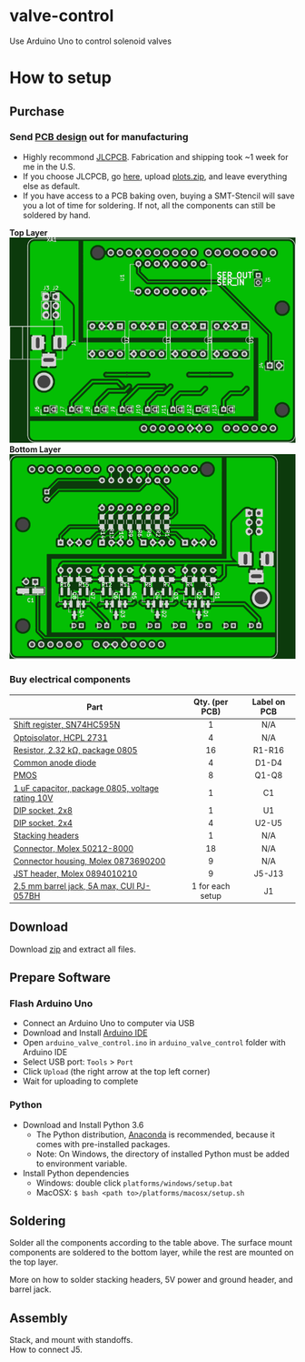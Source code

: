 # valve-control
Use Arduino Uno to control solenoid valves

# How to setup

## Purchase

### Send [PCB design](pcb_layout/plots.zip) out for manufacturing

* Highly recommond [JLCPCB](https://jlcpcb.com/). Fabrication and shipping took ~1 week for me in the U.S.
* If you choose JLCPCB, go [here](https://jlcpcb.com/quote), upload [plots.zip](pcb_layout/plots.zip), and leave everything else as default.
* If you have access to a PCB baking oven, buying a SMT-Stencil will save you a lot of time for soldering. If not, all the components can still be soldered by hand.

**Top Layer**  
![PCB top layer](pcb_layout/top.png?raw=true "Top Layer")  
**Bottom Layer**  
![PCB bottom layer](pcb_layout/bottom.png?raw=true "Bottom Layer")

### Buy electrical components

| Part | Qty. (per PCB) | Label on PCB |
| ---- | :------------: | :----------: |
| [Shift register, SN74HC595N](https://www.digikey.com/product-detail/en/texas-instruments/SN74HC595N/296-1600-5-ND/277246?utm_adgroup=Integrated%20Circuits&slid=&gclid=Cj0KCQjwzK_bBRDDARIsAFQF7zN5-LHxIfRLcNVY-gf6gJ_lS_RSs-WGzMVOjYGovQlShfyqFOsZDr0aAqcmEALw_wcB) | 1 | N/A |
| [Optoisolator, HCPL 2731](https://www.digikey.com/product-detail/en/on-semiconductor/HCPL2731/HCPL2731QT-ND/31642) | 4 | N/A |
| [Resistor, 2.32 k&Omega;, package 0805](https://www.digikey.com/product-detail/en/stackpole-electronics-inc/RMCF0805FT2K32/RMCF0805FT2K32DKR-ND/1943295) | 16 | R1-R16 |
| [Common anode diode](https://www.digikey.com/product-detail/en/diodes-incorporated/BAT54AT-7-F/BAT54AT-FDICT-ND/821941) | 4 | D1-D4 |
| [PMOS](https://www.digikey.com/product-detail/en/toshiba-semiconductor-and-storage/SSM3J338RLF/SSM3J338RLFCT-ND/5810258) | 8 | Q1-Q8 |
| [1 uF capacitor, package 0805, voltage rating 10V](https://www.digikey.com/product-detail/en/yageo/CC0805KKX7R6BB105/311-1458-1-ND/2833764) | 1 | C1 |
| [DIP socket, 2x8](https://www.digikey.com/product-detail/en/assmann-wsw-components/A-16-LC-TT/AE9992-ND/821746) | 1 | U1 |
| [DIP socket, 2x4](https://www.digikey.com/product-detail/en/assmann-wsw-components/A-08-LC-TT/AE9986-ND/821740) | 4 | U2-U5 |
| [Stacking headers](https://www.digikey.com/products/en?mpart=85&v=1528) | 1 | N/A |
| [Connector, Molex 50212-8000](https://www.digikey.com/product-detail/en/molex-llc/50212-8000/WM4561CT-ND/2524899) | 18 | N/A |
| [Connector housing, Molex 0873690200](https://www.digikey.com/product-detail/en/molex-llc/0873690200/WM10118-ND/3264531) | 9 | N/A |
| [JST header, Molex 0894010210](https://www.digikey.com/products/en?keywords=0894010210) | 9 | J5-J13 |
| [2.5 mm barrel jack, 5A max, CUI PJ-057BH ](https://www.digikey.com/product-detail/en/cui-inc/PJ-057BH/CP-057BH-ND/1644602?WT.srch=1&gclid=Cj0KCQjwzK_bBRDDARIsAFQF7zMAA_lLykibpOltGBij_q3GgaALm4U1mWajtnpzEGkrmGGN8nhqwBUaAmMTEALw_wcB) | 1 for each setup | J1 |

## Download

Download [zip](https://github.com/GNHua/valve-control/archive/master.zip) and extract all files. 

## Prepare Software

### Flash Arduino Uno

* Connect an Arduino Uno to computer via USB
* Download and Install [Arduino IDE](https://www.arduino.cc/en/Main/Software)
* Open `arduino_valve_control.ino` in `arduino_valve_control` folder with Arduino IDE
* Select USB port: `Tools` > `Port`
* Click `Upload` (the right arrow at the top left corner)
* Wait for uploading to complete

### Python

* Download and Install Python 3.6
	* The Python distribution, [Anaconda](https://www.anaconda.com/download) is recommended, because it comes with pre-installed packages. 
	* Note: On Windows, the directory of installed Python must be added to environment variable. 
* Install Python dependencies
	* Windows: double click `platforms/windows/setup.bat`
	* MacOSX: `$ bash <path to>/platforms/macosx/setup.sh`

## Soldering

Solder all the components according to the table above. The surface mount components are soldered to the bottom layer, while the rest are mounted on the top layer. 

More on how to solder stacking headers, 5V power and ground header, and barrel jack. 

## Assembly

Stack, and mount with standoffs.  
How to connect J5. 
